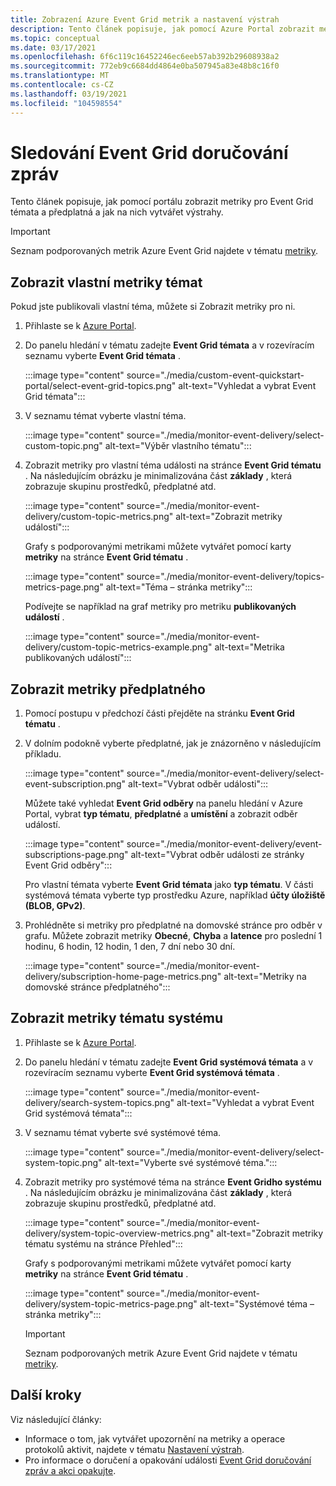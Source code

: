 ```yaml
---
title: Zobrazení Azure Event Grid metrik a nastavení výstrah
description: Tento článek popisuje, jak pomocí Azure Portal zobrazit metriky pro Azure Event Grid témata a předplatná a jak na nich vytvářet výstrahy.
ms.topic: conceptual
ms.date: 03/17/2021
ms.openlocfilehash: 6f6c119c16452246ec6eeb57ab392b29608938a2
ms.sourcegitcommit: 772eb9c6684dd4864e0ba507945a83e48b8c16f0
ms.translationtype: MT
ms.contentlocale: cs-CZ
ms.lasthandoff: 03/19/2021
ms.locfileid: "104598554"
---
```

# <a name="monitor-event-grid-message-delivery"></a>Sledování Event Grid doručování zpráv 
Tento článek popisuje, jak pomocí portálu zobrazit metriky pro Event Grid témata a předplatná a jak na nich vytvářet výstrahy. 

> [!IMPORTANT]
> Seznam podporovaných metrik Azure Event Grid najdete v tématu [metriky](metrics.md).

## <a name="view-custom-topic-metrics"></a>Zobrazit vlastní metriky témat

Pokud jste publikovali vlastní téma, můžete si Zobrazit metriky pro ni. 

1. Přihlaste se k [Azure Portal](https://portal.azure.com/).
2. Do panelu hledání v tématu zadejte **Event Grid témata** a v rozevíracím seznamu vyberte **Event Grid témata** . 

    :::image type="content" source="./media/custom-event-quickstart-portal/select-event-grid-topics.png" alt-text="Vyhledat a vybrat Event Grid témata":::
3. V seznamu témat vyberte vlastní téma. 

    :::image type="content" source="./media/monitor-event-delivery/select-custom-topic.png" alt-text="Výběr vlastního tématu":::
4. Zobrazit metriky pro vlastní téma události na stránce **Event Grid tématu** . Na následujícím obrázku je minimalizována část **základy** , která zobrazuje skupinu prostředků, předplatné atd. 

    :::image type="content" source="./media/monitor-event-delivery/custom-topic-metrics.png" alt-text="Zobrazit metriky událostí":::

    Grafy s podporovanými metrikami můžete vytvářet pomocí karty **metriky** na stránce **Event Grid tématu** .

    :::image type="content" source="./media/monitor-event-delivery/topics-metrics-page.png" alt-text="Téma – stránka metriky":::

    Podívejte se například na graf metriky pro metriku **publikovaných událostí** .

    :::image type="content" source="./media/monitor-event-delivery/custom-topic-metrics-example.png" alt-text="Metrika publikovaných událostí":::


## <a name="view-subscription-metrics"></a>Zobrazit metriky předplatného
1. Pomocí postupu v předchozí části přejděte na stránku **Event Grid tématu** . 
2. V dolním podokně vyberte předplatné, jak je znázorněno v následujícím příkladu. 

    :::image type="content" source="./media/monitor-event-delivery/select-event-subscription.png" alt-text="Vybrat odběr události":::    

    Můžete také vyhledat **Event Grid odběry** na panelu hledání v Azure Portal, vybrat **typ tématu**, **předplatné** a **umístění** a zobrazit odběr událostí. 

    :::image type="content" source="./media/monitor-event-delivery/event-subscriptions-page.png" alt-text="Vybrat odběr události ze stránky Event Grid odběry":::        

    Pro vlastní témata vyberte **Event Grid témata** jako **typ tématu**. V části systémová témata vyberte typ prostředku Azure, například **účty úložiště (BLOB, GPv2)**. 
3. Prohlédněte si metriky pro předplatné na domovské stránce pro odběr v grafu. Můžete zobrazit metriky **Obecné**, **Chyba** a **latence** pro poslední 1 hodinu, 6 hodin, 12 hodin, 1 den, 7 dní nebo 30 dní. 

    :::image type="content" source="./media/monitor-event-delivery/subscription-home-page-metrics.png" alt-text="Metriky na domovské stránce předplatného":::    

## <a name="view-system-topic-metrics"></a>Zobrazit metriky tématu systému

1. Přihlaste se k [Azure Portal](https://portal.azure.com/).
2. Do panelu hledání v tématu zadejte **Event Grid systémová témata** a v rozevíracím seznamu vyberte **Event Grid systémová témata** . 

    :::image type="content" source="./media/monitor-event-delivery/search-system-topics.png" alt-text="Vyhledat a vybrat Event Grid systémová témata":::
3. V seznamu témat vyberte své systémové téma. 

    :::image type="content" source="./media/monitor-event-delivery/select-system-topic.png" alt-text="Vyberte své systémové téma.":::
4. Zobrazit metriky pro systémové téma na stránce **Event Gridho systému** . Na následujícím obrázku je minimalizována část **základy** , která zobrazuje skupinu prostředků, předplatné atd. 

    :::image type="content" source="./media/monitor-event-delivery/system-topic-overview-metrics.png" alt-text="Zobrazit metriky tématu systému na stránce Přehled":::

    Grafy s podporovanými metrikami můžete vytvářet pomocí karty **metriky** na stránce **Event Grid tématu** .

    :::image type="content" source="./media/monitor-event-delivery/system-topic-metrics-page.png" alt-text="Systémové téma – stránka metriky":::

    > [!IMPORTANT]
    > Seznam podporovaných metrik Azure Event Grid najdete v tématu [metriky](metrics.md).

## <a name="next-steps"></a>Další kroky
Viz následující články:

- Informace o tom, jak vytvářet upozornění na metriky a operace protokolů aktivit, najdete v tématu [Nastavení výstrah](set-alerts.md).
- Pro informace o doručení a opakování události [Event Grid doručování zpráv a akci opakujte](delivery-and-retry.md).
